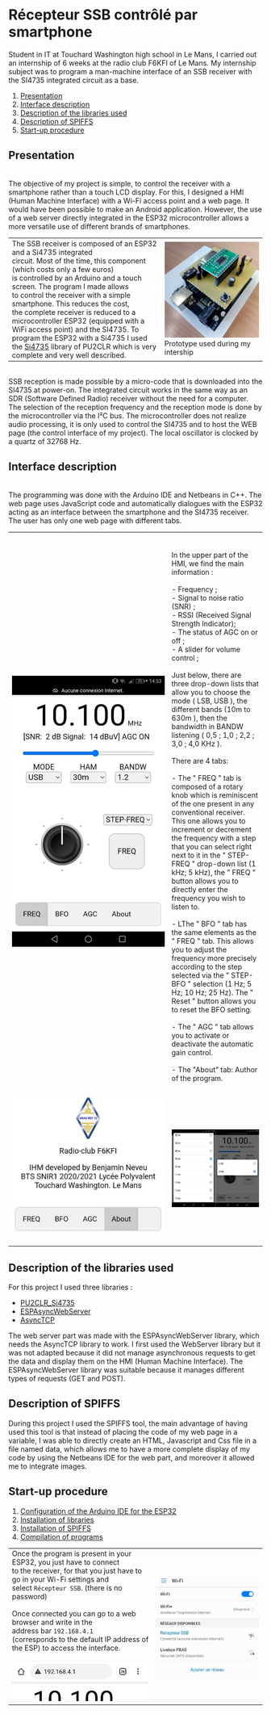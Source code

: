 ﻿# Récepteur SSB contrôlé par smartphone
Student in IT at Touchard Washington high school in Le Mans, I carried out an internship of 6 weeks at the radio club F6KFI of Le Mans. My internship subject was to program a man-machine interface of an SSB receiver with the SI4735 integrated circuit as a base.

 1. [Presentation](https://github.com/BenjaminNeveu/ESP32_Si4735_Control_by_WiFi/tree/master/EN#Presentation)
 2. [Interface description](https://github.com/BenjaminNeveu/ESP32_Si4735_Control_by_WiFi/tree/master/EN#Interface-description)
 3. [Description of the libraries used](https://github.com/BenjaminNeveu/ESP32_Si4735_Control_by_WiFi/tree/master/EN#Description-of-the-libraries-used)
 4. [Description of SPIFFS](https://github.com/BenjaminNeveu/ESP32_Si4735_Control_by_WiFi/tree/master/EN#Description-of-SPIFFS)
 5. [Start-up procedure](https://github.com/BenjaminNeveu/ESP32_Si4735_Control_by_WiFi/tree/master/EN#Start-up-procedure)

## Presentation

<br>The objective of my project is simple, to control the receiver with a smartphone rather than a touch LCD display. For this, I designed a HMI (Human Machine Interface) with a Wi-Fi access point and a web page. It would have been possible to make an Android application. However, the use of a web server directly integrated in the ESP32 microcontroller allows a more versatile use of different brands of smartphones.<br>

|  |  |
|--|--|
| The SSB receiver is composed of an ESP32 and a Si4735 integrated<br> circuit. Most of the time, this component (which costs only a few euros) <br>is controlled by an Arduino and a touch screen. The program I made allows<br> to control  the receiver with a simple smartphone. This reduces the cost,<br> the complete  receiver is reduced to a microcontroller ESP32 (equipped with a WiFi access point) and the SI4735. To program the ESP32 with a Si4735 I used the [Si4735](https://github.com/pu2clr/SI4735) library of PU2CLR which is very complete and very well described.| ![](../img/circuit_integre_test/img_montage.jpg) <br> Prototype used during my intership |

<br>SSB reception is made possible by a micro-code that is downloaded into the SI4735 at power-on. The integrated circuit works in the same way as an SDR (Software Defined Radio) receiver without the need for a computer. The selection of the reception frequency and the reception mode is done by the microcontroller via the I²C bus. The microcontroller does not realize audio processing, it is only used to control the SI4735 and to host the WEB page (the control interface of my project). The local oscillator is clocked by a quartz of 32768 Hz.<br>

## Interface description

<br>The programming was done with the Arduino IDE and Netbeans in C++. The web page uses JavaScript code and automatically dialogues with the ESP32 acting as an interface between the smartphone and the SI4735 receiver. The user has only one web page with different tabs.<br>

|  |  |
|--|--|
| ![](../img/copie_ecran_ssb/ssb_info_principal.jpg) |<br><br>In the upper part of the HMI, we find the main information :<br><br> - Frequency ;<br> - Signal to noise ratio (SNR) ;<br> - RSSI (Received Signal Strength Indicator);<br> - The status of AGC on or off ;<br> - A slider for volume control ;<br><br>Just below, there are three drop-down lists that allow you to choose the mode ( LSB, USB ), the different bands (10m to 630m ), then the bandwidth in BANDW listening ( 0,5 ; 1,0 ; 2,2 ; 3,0 ; 4,0 KHz ).<br><br>There are 4 tabs:<br><br> - The " FREQ " tab is composed of a rotary knob which is reminiscent of the one present in any conventional receiver. This one allows you to increment or decrement the frequency with a step that you can select right next to it in the " STEP-FREQ " drop-down list (1 kHz; 5 kHz), the " FREQ " button allows you to directly enter the frequency you wish to listen to.<br><br> - LThe " BFO " tab has the same elements as the " FREQ " tab. This allows you to adjust the frequency more precisely according to the step selected via the " STEP-BFO " selection (1 Hz; 5 Hz; 10 Hz; 25 Hz). The " Reset " button allows you to reset the BFO setting.<br><br> - The " AGC " tab allows you to activate or deactivate the automatic gain control.<br><br> - The "About" tab: Author of the program.<br><br>|
| ![](../img/copie_ecran_ssb/ssb_about.jpg)<br>&nbsp;&nbsp;&nbsp;&nbsp;&nbsp;&nbsp;&nbsp;&nbsp;&nbsp;&nbsp;&nbsp;&nbsp;&nbsp;&nbsp;&nbsp;&nbsp;&nbsp;&nbsp;&nbsp;&nbsp;&nbsp;&nbsp;&nbsp;&nbsp;&nbsp;&nbsp;&nbsp;&nbsp;&nbsp;&nbsp;&nbsp;&nbsp;&nbsp;&nbsp;&nbsp;&nbsp;&nbsp;&nbsp;&nbsp;&nbsp;&nbsp;&nbsp;&nbsp;&nbsp;&nbsp;&nbsp;&nbsp;&nbsp;&nbsp;&nbsp;&nbsp;&nbsp;&nbsp;&nbsp;&nbsp;&nbsp;&nbsp;&nbsp;&nbsp;&nbsp;&nbsp;&nbsp;&nbsp;&nbsp;&nbsp;&nbsp;&nbsp;&nbsp;&nbsp;&nbsp;&nbsp;&nbsp;&nbsp;&nbsp;&nbsp;&nbsp;| ![](../img/copie_ecran_ssb/ssb_select_ham_mode.jpg)|

## Description of the libraries used

For this project I used three libraries :

 - [PU2CLR_Si4735](https://github.com/pu2clr/SI4735) 
 - [ESPAsyncWebServer](https://github.com/me-no-dev/ESPAsyncWebServer)
 - [AsyncTCP](https://github.com/me-no-dev/AsyncTCP)

The web server part was made with the ESPAsyncWebServer library, which needs the AsyncTCP library to work. I first used the WebServer library but it was not adapted because it did not manage asynchronous requests to get the data and display them on the HMI (Human Machine Interface). The ESPAsyncWebServer library was suitable because it manages different types of requests (GET and POST).

## Description of SPIFFS

During this project I used the SPIFFS tool, the main advantage of having used this tool is that instead of placing the code of my web page in a variable, I was able to directly create an HTML, Javascript and Css file in a file named data, which allows me to have a more complete display of my code by using the Netbeans IDE for the web part, and moreover it allowed me to integrate images.

## Start-up procedure

 1. [Configuration of the Arduino IDE for the ESP32](https://github.com/BenjaminNeveu/ESP32_Si4735_Control_by_WiFi/tree/master/EN/01_Configuration_Arduino_IDE)
 2. [Installation of libraries](https://github.com/BenjaminNeveu/ESP32_Si4735_Control_by_WiFi/tree/master/EN/02_Installation_of_libraries)  
 3. [Installation of SPIFFS](https://github.com/BenjaminNeveu/ESP32_Si4735_Control_by_WiFi/tree/master/EN/03_Installation_of_SPIFFS)
 4. [Compilation of programs](https://github.com/BenjaminNeveu/ESP32_Si4735_Control_by_WiFi/tree/master/EN/04_Compilation_of_programs)

|  |  |
|--|--|
|Once the program is present in your ESP32, you just have to connect <br>to the receiver, for that you just have to go in your Wi-Fi settings and<br> select ``Récepteur SSB``. (there is no password)<br><br> Once connected you can go to a web browser and write in the <br> address bar ``192.168.4.1``<br>(corresponds to the default IP address of the ESP) to access the interface. <br><br> ![](../img/image_readme/connection_recepteur.jpg)|![](../img/image_readme/parametre_wifi.jpg)|
